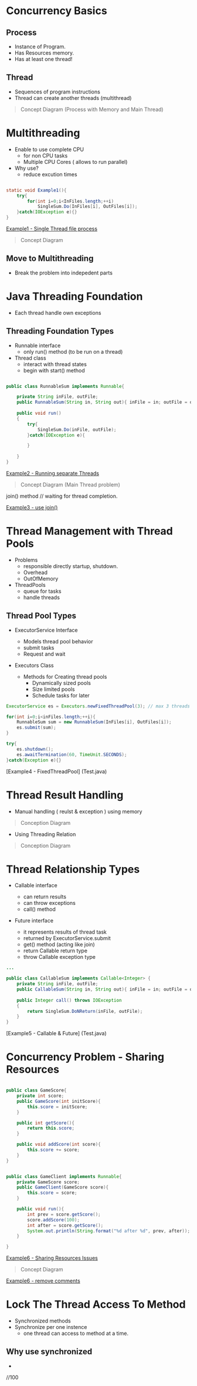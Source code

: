 Concurrency Basics
===============================

Process
-------------------------------
 - Instance of Program.
 - Has Resources memory.
 - Has at least one thread!

Thread
-------------------------------
 - Sequences of program instructions
 - Thread can create another threads (multithread)

>Concept Diagram (Process with Memory and Main Thread)

Multithreading
===============================
 - Enable to use complete CPU
    - for non CPU tasks
    - Multiple CPU Cores ( allows to run parallel)
 - Why use?
    - reduce excution times

```java

static void Example1(){
    try{
        for(int i=0;i<InFiles.length;++i)
            SingleSum.Do(InFiles[i], OutFiles[i]);
    }catch(IOException e){}
}

```

[Example1 - Single Thread file process](Test.java)

>Concept Diagram

Move to Multithreading
-------------------------------
 - Break the problem into indepedent parts



Java Threading Foundation 
===============================
 - Each thread handle own exceptions

Threading Foundation Types
-------------------------------

 - Runnable interface
    - only run() method (to be run on a thread)
 - Thread class
    - interact with thread states
    - begin with start() method


```java

public class RunnableSum implements Runnable{

    private String inFile, outFile;
    public RunnableSum(String in, String out){ inFile = in; outFile = out;}
    
    public void run()
    {
        try{
            SingleSum.Do(inFile, outFile);
        }catch(IOException e){

        }
        
    }
}
```
[Example2 - Running separate Threads](Test.java)

> Concept Diagram (Main Thread problem)

 join() method // waiting for thread completion.

[Example3 - use join()](Test.java)



Thread Management with Thread Pools
=======================================
 - Problems
    * responsible directly startup, shutdown.
    * Overhead
    * OutOfMemory 
 - ThreadPools
    * queue for tasks
    * handle threads 
 
 Thread Pool Types
 --------------------------------------
 - ExecutorService Interface
    * Models thread pool behavior
    * submit tasks
    * Request and wait 

 - Executors Class
    * Methods for Creating thread pools
        - Dynamically sized pools
        - Size limited pools
        - Schedule tasks for later


```java
ExecutorService es = Executors.newFixedThreadPool(3); // max 3 threads

for(int i=0;i<inFiles.length;++i){
    RunnableSum sum = new RunnableSum(InFiles[i], OutFiles[i]);
    es.submit(sum);
}

try{
    es.shutdown();
    es.awaitTermination(60, TimeUnit.SECONDS);
}catch(Exception e){}
```

[Example4 - FixedThreadPool] (Test.java)



Thread Result Handling
=========================================
 -  Manual handling ( reulst & exception ) using memory
  > Conception Diagram
 -  Using Threading Relation
  > Conception Diagram

Thread Relationship Types
=========================================
 - Callable interface 
    * can return results
    * can throw exceptions
    * call() method

 - Future interface
    * it represents results of thread task
    * returned by ExecutorService.submit
    * get() method (acting like join)
    * return Callable return type
    * throw Callable exception type

```java
...

public class CallableSum implements Callable<Integer> {
    private String inFile, outFile;
    public CallableSum(String in, String out){ inFile = in; outFile = out;}
    
    public Integer call() throws IOException
    {
        return SingleSum.DoNReturn(inFile, outFile);
    }
}

```
[Example5 - Callable & Future] (Test.java)


Concurrency Problem - Sharing Resources
===========================================

```java

public class GameScore{
    private int score;
    public GameScore(int initScore){
        this.score = initScore;
    }

    public int getScore(){
        return this.score;
    }

    public void addScore(int score){
        this.score += score;
    }
}


public class GameClient implements Runnable{
    private GameScore score;
    public GameClient(GameScore score){
        this.score = score;
    }

    public void run(){
        int prev = score.getScore();
        score.addScore(100);
        int after = score.getScore();
        System.out.println(String.format("%d after %d", prev, after));
    }

}

```

[Example6 - Sharing Resources Issues ](Test.java)

> Concept Diagram

[Example6 - remove comments](Test.java)


Lock The Thread Access To Method
=====================================
 - Synchronized methods
 - Synchronize per one instence
    * one thread can access to method at a time.

 Why use synchronized
 ---------------------------
 - 

//100 